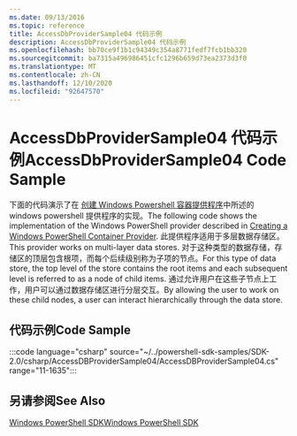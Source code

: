 ```yaml
---
ms.date: 09/13/2016
ms.topic: reference
title: AccessDbProviderSample04 代码示例
description: AccessDbProviderSample04 代码示例
ms.openlocfilehash: bb70ce9f1b1c94349c354a8771fedf7fcb1bb320
ms.sourcegitcommit: ba7315a496986451cfc1296b659d73ea2373d3f0
ms.translationtype: MT
ms.contentlocale: zh-CN
ms.lasthandoff: 12/10/2020
ms.locfileid: "92647570"
---
```

# <a name="accessdbprovidersample04-code-sample"></a><span data-ttu-id="86ecf-103">AccessDbProviderSample04 代码示例</span><span class="sxs-lookup"><span data-stu-id="86ecf-103">AccessDbProviderSample04 Code Sample</span></span>

<span data-ttu-id="86ecf-104">下面的代码演示了在 [创建 Windows Powershell 容器提供程序](./creating-a-windows-powershell-container-provider.md)中所述的 windows powershell 提供程序的实现。</span><span class="sxs-lookup"><span data-stu-id="86ecf-104">The following code shows the implementation of the Windows PowerShell provider described in [Creating a Windows PowerShell Container Provider](./creating-a-windows-powershell-container-provider.md).</span></span>
<span data-ttu-id="86ecf-105">此提供程序适用于多层数据存储区。</span><span class="sxs-lookup"><span data-stu-id="86ecf-105">This provider works on multi-layer data stores.</span></span> <span data-ttu-id="86ecf-106">对于这种类型的数据存储，存储区的顶层包含根项，而每个后续级别称为子项的节点。</span><span class="sxs-lookup"><span data-stu-id="86ecf-106">For this type of data store, the top level of the store contains the root items and each subsequent level is referred to as a node of child items.</span></span> <span data-ttu-id="86ecf-107">通过允许用户在这些子节点上工作，用户可以通过数据存储区进行分层交互。</span><span class="sxs-lookup"><span data-stu-id="86ecf-107">By allowing the user to work on these child nodes, a user can interact hierarchically through the data store.</span></span>

## <a name="code-sample"></a><span data-ttu-id="86ecf-108">代码示例</span><span class="sxs-lookup"><span data-stu-id="86ecf-108">Code Sample</span></span>

:::code language="csharp" source="~/../powershell-sdk-samples/SDK-2.0/csharp/AccessDBProviderSample04/AccessDBProviderSample04.cs" range="11-1635":::

## <a name="see-also"></a><span data-ttu-id="86ecf-109">另请参阅</span><span class="sxs-lookup"><span data-stu-id="86ecf-109">See Also</span></span>

[<span data-ttu-id="86ecf-110">Windows PowerShell SDK</span><span class="sxs-lookup"><span data-stu-id="86ecf-110">Windows PowerShell SDK</span></span>](../windows-powershell-reference.md)
